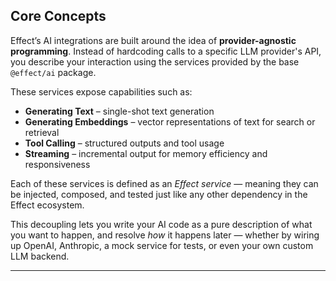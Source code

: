 ## Core Concepts

Effect’s AI integrations are built around the idea of **provider-agnostic programming**. Instead of hardcoding calls to a specific LLM provider's API, you describe your interaction using the services provided by the base `@effect/ai` package.

These services expose capabilities such as:

- **Generating Text** – single-shot text generation
- **Generating Embeddings** – vector representations of text for search or retrieval
- **Tool Calling** – structured outputs and tool usage
- **Streaming** – incremental output for memory efficiency and responsiveness

Each of these services is defined as an _Effect service_ — meaning they can be injected, composed, and tested just like any other dependency in the Effect ecosystem.

This decoupling lets you write your AI code as a pure description of what you want to happen, and resolve _how_ it happens later — whether by wiring up OpenAI, Anthropic, a mock service for tests, or even your own custom LLM backend.

---
